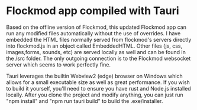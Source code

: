 # Flockmod app compiled with Tauri

Based on the offline version of Flockmod, this updated Flockmod app can run any modified files automatically without the use of overrides.
I have embedded the HTML files normally served from flockmod's servers directly into flockmod.js in an object called EmbeddedHTML.
Other files (js, css, images,forms, sounds, etc) are served locally as well and can be found in the /src folder.
The only outgoing connection is to the Flockmod websocket server which seems to work perfectly fine.


Tauri leverages the builtin Webview2 (edge) browser on Windows which allows for a small executable size as well as great performance.
If you wish to build it yourself, you'll need to ensure you have rust and Node.js installed locally.
After you clone the project and modify anything, you can just run "npm install" and "npm run tauri build" to build the .exe/installer.
